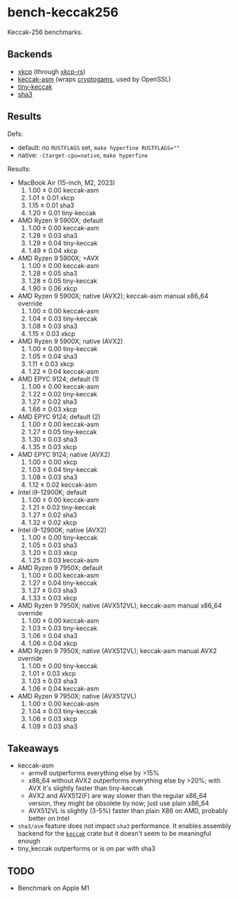 # bench-keccak256

Keccak-256 benchmarks.

## Backends

- [xkcp](https://github.com/XKCP/XKCP) (through [xkcp-rs](https://github.com/DaniPopes/xkcp-rs))
- [keccak-asm](https://github.com/DaniPopes/keccak-asm) (wraps [cryptogams](https://github.com/dot-asm/cryptogams), used by OpenSSL)
- [tiny-keccak](https://crates.io/crates/tiny-keccak)
- [sha3](https://crates.io/crates/sha3)

## Results

Defs:
- default: no `RUSTFLAGS` set, `make hyperfine RUSTFLAGS=""`
- native: `-Ctarget-cpu=native`, `make hyperfine`

Results:
- MacBook Air (15-inch, M2, 2023)
  1. 1.00 ± 0.00 keccak-asm
  2. 1.01 ± 0.01 xkcp
  3. 1.15 ± 0.01 sha3
  4. 1.20 ± 0.01 tiny-keccak
- AMD Ryzen 9 5900X; default
  1. 1.00 ± 0.00 keccak-asm
  2. 1.28 ± 0.03 sha3
  3. 1.29 ± 0.04 tiny-keccak
  4. 1.49 ± 0.04 xkcp
- AMD Ryzen 9 5900X; +AVX
  1. 1.00 ± 0.00 keccak-asm
  2. 1.28 ± 0.05 sha3
  3. 1.28 ± 0.05 tiny-keccak
  4. 1.90 ± 0.06 xkcp
- AMD Ryzen 9 5900X; native (AVX2); keccak-asm manual x86_64 override
  1. 1.00 ± 0.00 keccak-asm
  2. 1.04 ± 0.03 tiny-keccak
  3. 1.08 ± 0.03 sha3
  4. 1.15 ± 0.03 xkcp
- AMD Ryzen 9 5900X; native (AVX2)
  1. 1.00 ± 0.00 tiny-keccak
  2. 1.05 ± 0.04 sha3
  3. 1.11 ± 0.03 xkcp
  4. 1.22 ± 0.04 keccak-asm
- AMD EPYC 9124; default (1)
  1. 1.00 ± 0.00 keccak-asm
  2. 1.22 ± 0.02 tiny-keccak
  3. 1.27 ± 0.02 sha3
  4. 1.66 ± 0.03 xkcp
- AMD EPYC 9124; default (2)
  1. 1.00 ± 0.00 keccak-asm
  2. 1.27 ± 0.05 tiny-keccak
  3. 1.30 ± 0.03 sha3
  4. 1.35 ± 0.03 xkcp
- AMD EPYC 9124; native (AVX2)
  1. 1.00 ± 0.00 xkcp
  2. 1.03 ± 0.04 tiny-keccak
  3. 1.08 ± 0.03 sha3
  4. 1.12 ± 0.02 keccak-asm
- Intel i9-12900K; default
  1. 1.00 ± 0.00 keccak-asm
  2. 1.21 ± 0.02 tiny-keccak
  3. 1.27 ± 0.02 sha3
  4. 1.32 ± 0.02 xkcp
- Intel i9-12900K; native (AVX2)
  1. 1.00 ± 0.00 tiny-keccak
  2. 1.05 ± 0.03 sha3
  3. 1.20 ± 0.03 xkcp
  4. 1.25 ± 0.03 keccak-asm
- AMD Ryzen 9 7950X; default
  1. 1.00 ± 0.00 keccak-asm
  2. 1.27 ± 0.04 tiny-keccak
  3. 1.27 ± 0.03 sha3
  4. 1.33 ± 0.03 xkcp
- AMD Ryzen 9 7950X; native (AVX512VL); keccak-asm manual x86_64 override
  1. 1.00 ± 0.00 keccak-asm
  2. 1.03 ± 0.03 tiny-keccak
  3. 1.06 ± 0.04 sha3
  4. 1.06 ± 0.04 xkcp
- AMD Ryzen 9 7950X; native (AVX512VL); keccak-asm manual AVX2 override
  1. 1.00 ± 0.00 tiny-keccak
  2. 1.01 ± 0.03 xkcp
  3. 1.03 ± 0.03 sha3
  4. 1.06 ± 0.04 keccak-asm
- AMD Ryzen 9 7950X; native (AVX512VL)
  1. 1.00 ± 0.00 keccak-asm
  2. 1.04 ± 0.03 tiny-keccak
  3. 1.06 ± 0.03 xkcp
  4. 1.09 ± 0.03 sha3

## Takeaways

- keccak-asm
  - armv8 outperforms everything else by >15%
  - x86_64 without AVX2 outperforms everything else by >20%; with AVX it's slightly faster than tiny-keccak
  - AVX2 and AVX512(F) are way slower than the regular x86_64 version, they might be obsolete by now; just use plain x86_64
  - AVX512VL is slightly (3-5%) faster than plain X86 on AMD, probably better on Intel
- `sha3/asm` feature does not impact `sha3` performance. It enables assembly backend for the [`keccak`](https://crates.io/crates/keccak) crate but it doesn't seem to be meaningful enough
- tiny_keccak outperforms or is on par with sha3

## TODO

- Benchmark on Apple M1
